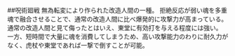 ##呪術廻戦
無為転変により作られた改造人間の一種。
拒絶反応が弱い魂を多重魂で融合させることで、通常の改造人間に比べ爆発的に攻撃力が高まっている。
通常の改造人間と見て侮ったとはいえ、東堂に有効打を与える程度には強い。
一方、短時間で大量に魂を消費してしまうため、高い攻撃能力のわりに耐久力がなく、虎杖や東堂であれば一撃で倒すことが可能。
